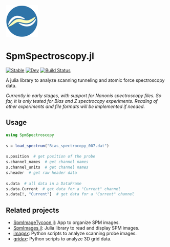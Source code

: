 <img width="100" height="100" src="docs/src/assets/logo.svg?raw=true" />

# SpmSpectroscopy.jl

[![Stable](https://img.shields.io/badge/docs-stable-blue.svg)](https://alexriss.github.io/SpmSpectroscopy.jl/stable)
[![Dev](https://img.shields.io/badge/docs-dev-blue.svg)](https://alexriss.github.io/SpmSpectroscopy.jl/dev)
[![Build Status](https://github.com/alexriss/SpmSpectroscopy.jl/actions/workflows/CI.yml/badge.svg?branch=main)](https://github.com/alexriss/SpmSpectroscopy.jl/actions/workflows/CI.yml?query=branch%3Amain)

A julia library to analyze scanning tunneling and atomic force spectroscopy data.

*Currently in early stages, with support for Nanonis spectroscopy files. So far, it is only tested for Bias and Z spectrocopy experiments. Reading of other experiments and file formats will be implemented if needed.*

## Usage

```julia
using SpmSpectroscopy

s = load_spectrum("Bias_spectrocopy_007.dat")

s.position  # get position of the probe
s.channel_names  # get channel names
s.channel_units  # get channel names
s.header  # get raw header data

s.data  # all data in a DataFrame
s.data.Current  # get data for a "Current" channel
s.data[!, "Current"]  # get data for a "Current" channel
```

## Related projects

- [SpmImageTycoon.jl](https://github.com/alexriss/SpmImageTycoon.jl): App to organize SPM images.
- [SpmImages.jl](https://github.com/alexriss/SpmImages.jl): Julia library to read and display SPM images.
- [imag*ex*](https://github.com/alexriss/imagex): Python scripts to analyze scanning probe images.
- [grid*ex*](https://github.com/alexriss/gridex): Python scripts to analyze 3D grid data.
